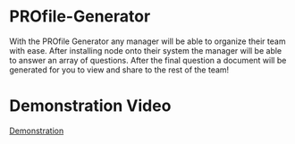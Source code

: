 # PROfile-Generator

With the PROfile Generator any manager will be able to organize their team with ease. After installing node onto their system the manager will be able to answer an array of questions. After the final question a document will be generated for you to view and share to the rest of the team!


# Demonstration Video
[Demonstration](https://watch.screencastify.com/v/lNDRcMpcjTHtjcz8tUn3)